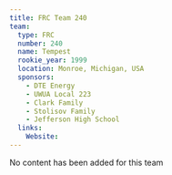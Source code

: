 ```yaml
---
title: FRC Team 240
team:
  type: FRC
  number: 240
  name: Tempest
  rookie_year: 1999
  location: Monroe, Michigan, USA
  sponsors:
    - DTE Energy
    - UWUA Local 223
    - Clark Family
    - Stolisov Family
    - Jefferson High School
  links:
    Website: 
---
```

No content has been added for this team